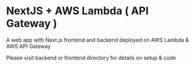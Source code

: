 # NextJS + AWS Lambda ( API Gateway )
A web app with Next.js frontend and backend deployed on AWS Lambda & AWS API Gateway

Please visit backend or frontend directory for details on setup & code
